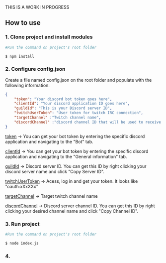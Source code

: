 THIS IS A WORK IN PROGRESS


## How to use

### 1. Clone project and install modules

```bash
#Run the command on project's root folder

$ npm install
```

### 2. Configure config.json

Create a file named config.json on the root folder and populate with the following information:

```json
{	
	"token": "Your discord bot token goes here",
	"clientId": "Your discord application ID goes here",
	"guildId": "This is your Discord server ID",
	"twitchUserToken": "User token for twitch IRC connection",
	"targetChannel" :"Twitch channel name",
	"discordChannel" :"discord channel ID that will be used to receive twitch chat messages"
}
```
[token](https://i.imgur.com/grBBTIy.png) -> You can get your bot token by entering the specific discord application and navigating to the "Bot" tab. 

[clientId](https://i.imgur.com/u67WoGq.png) -> You can get your bot token by entering the specific discord application and navigating to the "General information" tab. 

[guildId](https://i.imgur.com/qKGsMnX.mp4) -> Discord server ID. You can get this ID by right clicking your discord server name and click "Copy Server ID".

[twitchUserToken](https://twitchapps.com/tmi/) -> Acess, log in and get your token. It looks like "oauth:xXxXXx"

[targetChannel](https://i.imgur.com/UjIKXM1) -> Target twitch channel name

[discordChannel](https://i.imgur.com/6fSVSN1.mp4) -> Discord server channel ID. You can get this ID by right clicking your desired channel name and click "Copy Channel ID".

### 3. Run project

```bash
#Run the command on project's root folder

$ node index.js
```


### 4.

